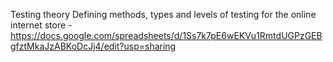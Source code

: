 Testing theory
Defining  methods, types and levels of testing for the online internet store -  https://docs.google.com/spreadsheets/d/1Ss7k7pE6wEKVu1RmtdUGPzGEBgfztMkaJzABKoDcJj4/edit?usp=sharing
